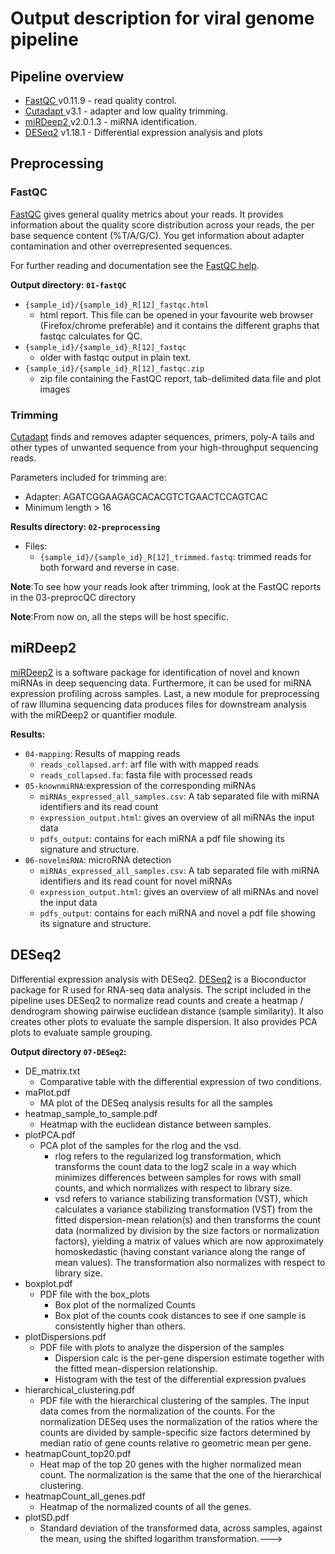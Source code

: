 # Output description for viral genome pipeline

## Pipeline overview

* <a href="#fastqc">FastQC </a> v0.11.9 - read quality control.
* <a href="#cutadapt">Cutadapt </a> v3.1 - adapter and low quality trimming.
* <a href="#mirdeep2"> miRDeep2 </a> v2.0.1.3 - miRNA identification.
* <a href="#deseq2">DESeq2</a> v1.18.1 - Differential expression analysis and plots

## Preprocessing
### FastQC
[FastQC](http://www.bioinformatics.babraham.ac.uk/projects/fastqc/)<a name="fastqc"> </a>gives general quality metrics about your reads. It provides information about the quality score distribution across your reads, the per base sequence content (%T/A/G/C). You get information about adapter contamination and other overrepresented sequences.

For further reading and documentation see the [FastQC help](http://www.bioinformatics.babraham.ac.uk/projects/fastqc/Help/).

**Output directory: `01-fastQC`**

* `{sample_id}/{sample_id}_R[12]_fastqc.html`
  * html report. This file can be opened in your favourite web browser (Firefox/chrome preferable) and it contains the different graphs that fastqc calculates for QC.
* `{sample_id}/{sample_id}_R[12]_fastqc`
  * older with fastqc output in plain text.
* `{sample_id}/{sample_id}_R[12]_fastqc.zip`
  * zip file containing the FastQC report, tab-delimited data file and plot images

### Trimming
[Cutadapt](https://cutadapt.readthedocs.io/en/stable/)<a name="cutadapt"> </a>finds and removes adapter sequences, primers, poly-A tails and other types of unwanted sequence from your high-throughput sequencing reads.

Parameters included for trimming are:
-  Adapter: AGATCGGAAGAGCACACGTCTGAACTCCAGTCAC
-  Minimum length > 16

**Results directory: `02-preprocessing`**
- Files:
   - `{sample_id}/{sample_id}_R[12]_trimmed.fastq`: trimmed reads for both forward and reverse in case.

 **Note**:To see how your reads look after trimming, look at the FastQC reports in the 03-preprocQC directory

 **Note**:From now on, all the steps will be host specific.

## miRDeep2
[miRDeep2](https://www.mdc-berlin.de/content/mirdeep2-documentation) is a software package for identification of novel and known miRNAs in deep sequencing data. Furthermore, it can be used for miRNA expression profiling across samples. Last, a new module for preprocessing of raw Illumina sequencing data produces files for downstream analysis with the miRDeep2 or quantifier module.

**Results:**
- `04-mapping`: Results of mapping reads
  - `reads_collapsed.arf`: arf file with with mapped reads
  - `reads_collapsed.fa`: fasta file with processed reads
- `05-knownmiRNA`:expression of the corresponding miRNAs
  - `miRNAs_expressed_all_samples.csv`: A tab separated file with miRNA identifiers and its read count
  - `expression_output.html`: gives an overview of all miRNAs the input data
  - `pdfs_output`: contains for each miRNA a pdf file showing its signature and structure.
- `06-novelmiRNA`: microRNA detection
  - `miRNAs_expressed_all_samples.csv`: A tab separated file with miRNA identifiers and its read count for novel miRNAs
  - `expression_output.html`: gives an overview of all miRNAs and novel the input data
  - `pdfs_output`: contains for each miRNA and novel a pdf file showing its signature and structure.


## DESeq2
Differential expression analysis with <a name="deseq2">DESeq2</a>. [DESeq2](https://bioconductor.org/packages/release/bioc/manuals/DESeq2/man/DESeq2.pdf) is a Bioconductor package for R used for RNA-seq data analysis. The script included in the pipeline uses DESeq2 to normalize read counts and create a heatmap / dendrogram showing pairwise euclidean distance (sample similarity). It also creates other plots to evaluate the sample dispersion. It also provides PCA plots to evaluate sample grouping.

**Output directory `07-DESeq2`:**
* DE_matrix.txt
  * Comparative table with the differential expression of two conditions.
* maPlot.pdf
  * MA plot of the DESeq analysis results for all the samples
* heatmap_sample_to_sample.pdf
  * Heatmap with the euclidean distance between samples.
* plotPCA.pdf
  * PCA plot of the samples for the rlog and the vsd.
      * rlog refers to the regularized log transformation, which transforms the count data to the log2 scale in a way which minimizes differences between samples for rows with small counts, and which normalizes with respect to library size.
      * vsd refers to variance stabilizing transformation (VST), which calculates a variance stabilizing transformation (VST) from the fitted dispersion-mean relation(s) and then transforms the count data (normalized by division by the size factors or normalization factors), yielding a matrix of values which are now approximately homoskedastic (having constant variance along the range of mean values). The transformation also normalizes with respect to library size.
* boxplot.pdf
  * PDF file with the box_plots
      * Box plot of the normalized Counts
      * Box plot of the counts cook distances to see if one sample is consistently higher than others.
* plotDispersions.pdf
  * PDF file with plots to analyze the dispersion of the samples
      * Dispersion calc is the per-gene dispersion estimate together with the fitted mean-dispersion relationship.
      * Histogram with the test of the differential expression pvalues
* hierarchical_clustering.pdf
  * PDF file with the hierarchical clustering of the samples. The input data comes from the normalization of the counts. For the normalization DESeq uses the normalization of the ratios where the counts are divided by sample-specific size factors determined by median ratio of gene counts relative ro geometric mean per gene.
* heatmapCount_top20.pdf
  * Heat map of the top 20 genes with the higher normalized mean count. The normalization is the same that the one of the hierarchical clustering.
* heatmapCount_all_genes.pdf
  * Heatmap of the normalized counts of all the genes.
* plotSD.pdf
  * Standard deviation of the transformed data, across samples, against the mean, using the shifted logarithm transformation.--->
